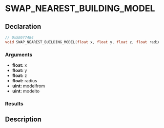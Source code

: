 # SWAP_NEAREST_BUILDING_MODEL

## Declaration
```cpp
// 0x5E077484
void SWAP_NEAREST_BUILDING_MODEL(float x, float y, float z, float radius, uint modelfrom, uint modelto);
```

### Arguments
- **float:** x
- **float:** y
- **float:** z
- **float:** radius
- **uint:** modelfrom
- **uint:** modelto

### Results

## Description
